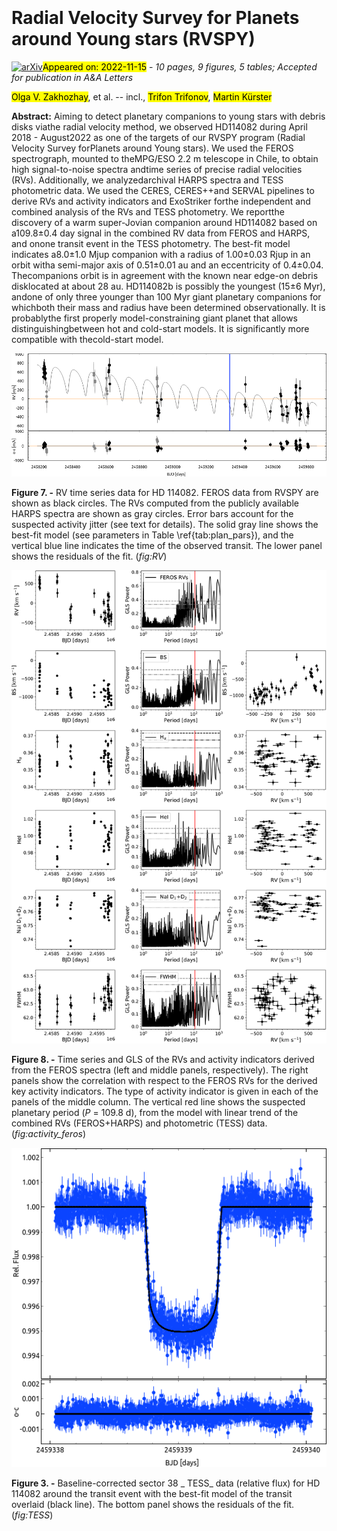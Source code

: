 <div class="macros" style="visibility:hidden;">
$\newcommand{\ensuremath}{}$
$\newcommand{\xspace}{}$
$\newcommand{\object}[1]{\texttt{#1}}$
$\newcommand{\farcs}{{.}''}$
$\newcommand{\farcm}{{.}'}$
$\newcommand{\arcsec}{''}$
$\newcommand{\arcmin}{'}$
$\newcommand{\ion}[2]{#1#2}$
$\newcommand{\textsc}[1]{\textrm{#1}}$
$\newcommand{\hl}[1]{\textrm{#1}}$
$\newcommand{\todo}[1]{\textcolor{red}{#1}}$</div>

<div class="macros" style="visibility:hidden;">
$\newcommand{\ensuremath}{}$
$\newcommand{\xspace}{}$
$\newcommand{\object}[1]{\texttt{#1}}$
$\newcommand{\farcs}{{.}''}$
$\newcommand{\farcm}{{.}'}$
$\newcommand{\arcsec}{''}$
$\newcommand{\arcmin}{'}$
$\newcommand{\ion}[2]{#1#2}$
$\newcommand{\textsc}[1]{\textrm{#1}}$
$\newcommand{\hl}[1]{\textrm{#1}}$
$\newcommand{\todo}[1]{\textcolor{red}{#1}}$</div>



<div id="title">

# Radial Velocity Survey for Planets around Young stars (RVSPY)

</div>
<div id="comments">

[![arXiv](https://img.shields.io/badge/arXiv-2211.08294-b31b1b.svg)](https://arxiv.org/abs/2211.08294)<mark>Appeared on: 2022-11-15</mark> - _10 pages, 9 figures, 5 tables; Accepted for publication in A&A Letters_

</div>
<div id="authors">

<mark>Olga V. Zakhozhay</mark>, et al. -- incl., <mark>Trifon Trifonov</mark>, <mark>Martin Kürster</mark>

</div>
<div id="abstract">

**Abstract:** Aiming to detect planetary companions to young stars with debris disks viathe radial velocity method, we observed HD114082 during April 2018 - August2022 as one of the targets of our RVSPY program (Radial Velocity Survey forPlanets around Young stars). We used the FEROS spectrograph, mounted to theMPG/ESO 2.2 m telescope in Chile, to obtain high signal-to-noise spectra andtime series of precise radial velocities (RVs). Additionally, we analyzedarchival HARPS spectra and TESS photometric data. We used the CERES, CERES++and SERVAL pipelines to derive RVs and activity indicators and ExoStriker forthe independent and combined analysis of the RVs and TESS photometry. We reportthe discovery of a warm super-Jovian companion around HD114082 based on a109.8$\pm$0.4 day signal in the combined RV data from FEROS and HARPS, and onone transit event in the TESS photometry. The best-fit model indicates a8.0$\pm$1.0 Mjup companion with a radius of 1.00$\pm$0.03 Rjup in an orbit witha semi-major axis of 0.51$\pm$0.01 au and an eccentricity of 0.4$\pm$0.04. Thecompanions orbit is in agreement with the known near edge-on debris disklocated at about 28 au. HD114082b is possibly the youngest (15$\pm$6 Myr), andone of only three younger than 100 Myr giant planetary companions for whichboth their mass and radius have been determined observationally. It is probablythe first properly model-constraining giant planet that allows distinguishingbetween hot and cold-start models. It is significantly more compatible with thecold-start model.

</div>

<div id="div_fig1">

<img src="tmp_2211.08294/./RV_timeSeries_tr.png" alt="Fig7" width="100%"/>

**Figure 7. -** 
RV time series data for HD 114082. FEROS data from RVSPY are shown as black circles. The RVs computed from the publicly available HARPS spectra are shown as gray circles. Error bars account for the suspected activity jitter (see text for details). The solid gray line shows the best-fit model (see parameters in Table \ref{tab:plan_pars}), and the vertical blue line indicates the time of the observed transit. The lower panel shows the residuals of the fit.
 (*fig:RV*)

</div>
<div id="div_fig2">

<img src="tmp_2211.08294/./FEROS_correlations.png" alt="Fig8" width="100%"/>

**Figure 8. -** 
Time series and GLS of the RVs and activity indicators derived from the FEROS spectra (left and middle panels, respectively). The right panels show the correlation with respect to the FEROS RVs for the derived key activity indicators. The type of activity indicator is given in each of the panels of the middle column. The vertical red line shows the suspected planetary period ($P$ = 109.8 d), from the model with linear trend of the combined RVs (FEROS+HARPS) and photometric (TESS) data.
 (*fig:activity_feros*)

</div>
<div id="div_fig3">

<img src="tmp_2211.08294/./transit.png" alt="Fig3" width="100%"/>

**Figure 3. -** 
Baseline-corrected sector 38 _ TESS_ data (relative flux) for HD 114082 around the transit event with the best-fit model of the transit overlaid (black line). The bottom panel shows the residuals of the fit.
 (*fig:TESS*)

</div>